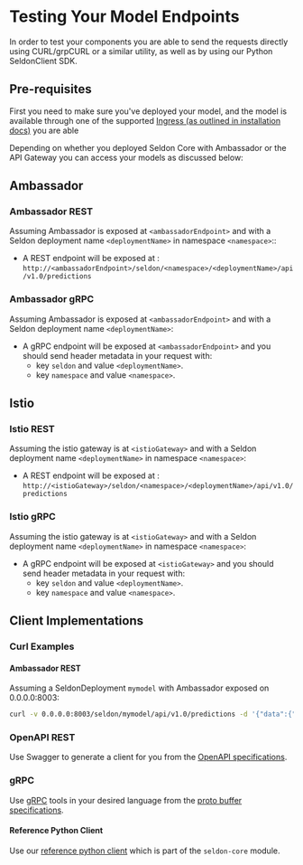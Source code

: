 # Testing Your Model Endpoints

In order to test your components you are able to send the requests directly using CURL/grpCURL or a similar utility, as well as by using our Python SeldonClient SDK.

## Pre-requisites

First you need to make sure you've deployed your model, and the model is available through one of the supported [Ingress (as outlined in installation docs)](../workflow/install.md) you are able

Depending on whether you deployed Seldon Core with Ambassador or the API Gateway you can access your models as discussed below:

## Ambassador

### Ambassador REST

Assuming Ambassador is exposed at ```<ambassadorEndpoint>``` and with a Seldon deployment name ```<deploymentName>```  in namespace ```<namespace>```::

 * A REST endpoint will be exposed at : ```http://<ambassadorEndpoint>/seldon/<namespace>/<deploymentName>/api/v1.0/predictions```


### Ambassador gRPC

Assuming Ambassador is exposed at ```<ambassadorEndpoint>``` and with a Seldon deployment name ```<deploymentName>```:

  * A gRPC endpoint will be exposed at ```<ambassadorEndpoint>``` and you should send header metadata in your request with:
    * key ```seldon``` and value ```<deploymentName>```.
    * key ```namespace``` and value ```<namespace>```.

## Istio

### Istio REST

Assuming the istio gateway is at ```<istioGateway>``` and with a Seldon deployment name ```<deploymentName>``` in namespace ```<namespace>```:

 * A REST endpoint will be exposed at : ```http://<istioGateway>/seldon/<namespace>/<deploymentName>/api/v1.0/predictions```


### Istio gRPC

Assuming the istio gateway is at ```<istioGateway>``` and with a Seldon deployment name ```<deploymentName>``` in namespace ```<namespace>```:

  * A gRPC endpoint will be exposed at ```<istioGateway>``` and you should send header metadata in your request with:
    * key ```seldon``` and value ```<deploymentName>```.
    * key ```namespace``` and value ```<namespace>```.


## Client Implementations

### Curl Examples

#### Ambassador REST

Assuming a SeldonDeployment ```mymodel``` with Ambassador exposed on 0.0.0.0:8003:

```bash
curl -v 0.0.0.0:8003/seldon/mymodel/api/v1.0/predictions -d '{"data":{"names":["a","b"],"tensor":{"shape":[2,2],"values":[0,0,1,1]}}}' -H "Content-Type: application/json"
```

### OpenAPI REST

Use Swagger to generate a client for you from the [OpenAPI specifications](../reference/apis/openapi.html).

### gRPC

Use [gRPC](https://grpc.io/) tools in your desired language from the [proto buffer specifications](../reference/apis/prediction.md).

#### Reference Python Client

Use our [reference python client](../python/python_module.md) which is part of the `seldon-core` module.

